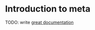 # Introduction to meta

TODO: write [great documentation](http://jacobian.org/writing/what-to-write/)
